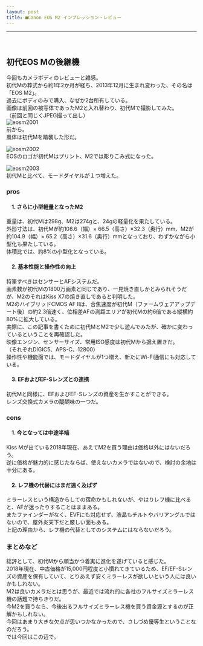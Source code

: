 ```yaml
---
layout: post
title: ■Canon EOS M2 インプレッション・レビュー
---
```

---
　　
## **初代EOS Mの後継機**
今回もカメラボディのレビューと雑感。  
初代Mの葬式から約1年2か月が経ち、2013年12月に生まれ変わった、その名は「EOS M2」。  
過去にボディのみで購入、なぜか2台所有している。  
画像は前回の被写体であったM2と入れ替わり、初代Mで撮影してみた。  
（前回と同じくJPEG撮って出し）  
![eosm2001](https://beni2nd.github.io/images/eosm2001.jpg)  
前から。  
風体は初代Mを踏襲した形だ。  

![eosm2002](https://beni2nd.github.io/images/eosm2002.jpg)  
EOSのロゴが初代Mはプリント、M2では彫りこみ式になった。  

![eosm2003](https://beni2nd.github.io/images/eosm2003.jpg)  
初代Mと比べて、モードダイヤルが１つ増えた。  


### **pros**

#### 　1. さらに小型軽量となったM2
重量は、初代Mは298g、M2は274gと、24gの軽量化を果たしている。  
外形寸法は、初代Mが約108.6（幅）× 66.5（高さ）×32.3（奥行）mm、M2が約104.9（幅）× 65.2（高さ）×31.6（奥行）mmとなっており、わずかながら小型化も果たしている。  
体積比では、約8%の小型化となっている。  

#### 　2. 基本性能と操作性の向上
特筆すべきはセンサーとAFシステムだ。  
画素数が初代Mの1800万画素と同じであり、一見焼き直しかとみられそうだが、M2のそれはKiss X7の焼き直しであると判明した。  
M2のハイブリッドCMOS AF IIは、合焦速度が初代M（ファームウェアアップデート後）の約2.3倍速く、位相差AFの測距エリアが初代Mの約6倍である縦横約80%に拡大している。  
実際に、この記事を書くために初代MとM2で少し遊んでみたが、確かに変わっているということを再確認した。  
映像エンジン、センサーサイズ、常用ISO感度は初代Mから据え置きだ。  
（それぞれDIGIC5、APS-C、12800）  
操作性や機能面では、モードダイヤルが1つ増え、新たにWi-Fi通信にも対応している。  

#### 　3. EFおよびEF-Sレンズとの連携
初代Mと同様に、EFおよびEF-Sレンズの資産を生かすことができる。  
レンズ交換式カメラの醍醐味の一つだ。  


### **cons**

#### 　1. 今となっては中途半端
Kiss Mが出ている2018年現在、あえてM2を買う理由は価格以外にはないだろう。  
逆に価格が魅力的に感じたならば、使えないカメラではないので、検討の余地は十分にある。  

#### 　2. レフ機の代替にはまだ遠く及ばず
ミラーレスという構造からしての宿命かもしれないが、やはりレフ機に比べると、AFが迷ったりすることはままある。  
またファインダーがなく、EVFにも対応せず、液晶もチルトやバリアングルではないので、屋外炎天下だと厳しい面もある。  
上記の理由から、レフ機の代替としてのシステムにはならないだろう。  


### **まとめなど**

総評として、初代Mから順当かつ着実に進化を遂げていると感じた。  
2018年現在、中古価格が15,000円程度と小慣れてきているため、EF/EF-Sレンズの資産を保有していて、とりあえず安くミラーレスが欲しいという人には良いかもしれない。  
M2は良いカメラだとは思うが、最近では流れ的に各社のフルサイズミラーレス機の話題で持ちきりだ。  
今M2を買うなら、今後出るフルサイズミラーレス機を買う資金源とするのが正解かもしれない。  
今回はあまり大きな欠点が思いつかなかったので、さしづめ優等生ということなのだろう。  
では今回はこの辺で。
